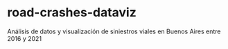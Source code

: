# road-crashes-dataviz
Análisis de datos y visualización de siniestros viales en Buenos Aires entre 2016 y 2021
